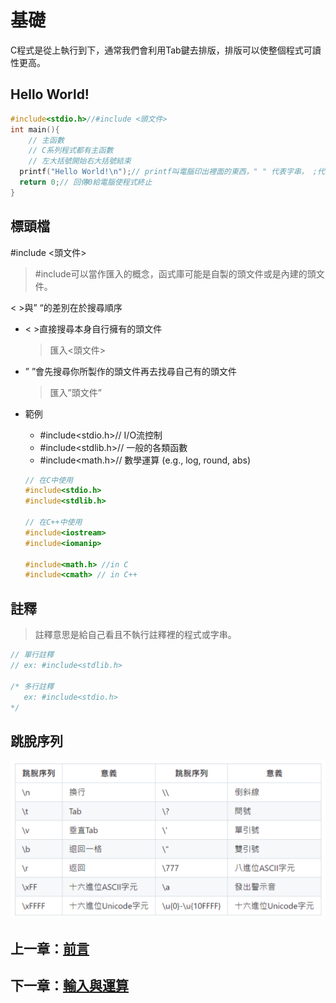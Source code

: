 # 基礎

C程式是從上執行到下，通常我們會利用Tab鍵去排版，排版可以使整個程式可讀性更高。

## Hello World!

```c
#include<stdio.h>//#include <頭文件>
int main(){
    // 主函數
    // C系列程式都有主函數
    // 左大括號開始右大括號結束
  printf("Hello World!\n");// printf叫電腦印出裡面的東西，" " 代表字串， ;代表一件事情的結束
  return 0;// 回傳0給電腦使程式終止
}
```

## 標頭檔

#include <頭文件>

> #include可以當作匯入的概念，函式庫可能是自製的頭文件或是內建的頭文件。

< >與” “的差別在於搜尋順序
- < >直接搜尋本身自行擁有的頭文件
  > 匯入<頭文件>

- ” ”會先搜尋你所製作的頭文件再去找尋自己有的頭文件
  > 匯入”頭文件”
  
- 範例
  
    - #include<stdio.h>// I/O流控制
    - #include<stdlib.h>// 一般的各類函數
    - #include<math.h>// 數學運算 (e.g., log, round, abs)

    ```c
    // 在C中使用
    #include<stdio.h>
    #include<stdlib.h>
    
    // 在C++中使用
    #include<iostream>
    #include<iomanip>
    
    #include<math.h> //in C
    #include<cmath> // in C++
    ```

## 註釋

> 註釋意思是給自己看且不執行註釋裡的程式或字串。

```c
// 單行註釋
// ex: #include<stdlib.h>

/* 多行註釋
   ex: #include<stdio.h>
*/
```

## 跳脫序列
![image](https://github.com/xixa3333/C-Textbook/blob/main/%E8%B7%B3%E8%84%AB%E5%BA%8F%E5%88%97.png)

## 上一章：[前言](https://github.com/xixa3333/C-Textbook/blob/main/%E5%89%8D%E8%A8%80.md)
## 下一章：[輸入與運算](https://github.com/xixa3333/C-Textbook/blob/main/%E8%BC%B8%E5%85%A5%E8%88%87%E9%81%8B%E7%AE%97.md)
